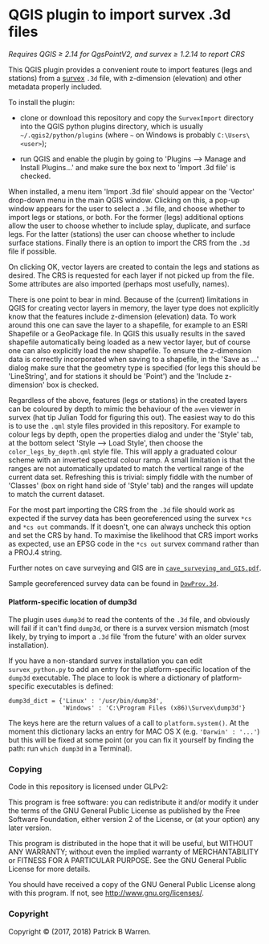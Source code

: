 # QGIS plugin to import survex .3d files

_Requires QGIS &ge; 2.14 for QgsPointV2, and survex &ge; 1.2.14 to report CRS_

This QGIS plugin provides a convenient route to import features (legs and
stations) from a [survex](https://survex.com/ "survex.com")
`.3d` file, with z-dimension (elevation) and other
metadata properly included.

To install the plugin:

* clone or download this repository and copy the `SurvexImport`
directory into the QGIS python plugins directory, which is usually
`~/.qgis2/python/plugins` (where `~` on Windows is probably
`C:\Users\<user>`);

* run QGIS and enable the plugin by going to 'Plugins --> Manage and
  Install Plugins...' and make sure the box next to 'Import .3d file'
  is checked.

When installed, a menu item 'Import .3d file' should appear on the
'Vector' drop-down menu in the main QGIS window.  Clicking on this, a
pop-up window appears for the user to select a `.3d` file, and choose
whether to import legs or stations, or both.  For the former (legs)
additional options allow the user to choose whether to include splay,
duplicate, and surface legs.  For the latter (stations) the user can
choose whether to include surface stations.  Finally there is an option
to import the CRS from the `.3d` file if possible.

On clicking OK, vector layers are created to contain the legs and
stations as desired.  The CRS is requested for each layer if not
picked up from the file.  Some attributes are also imported (perhaps most
usefully, names).

There is one point to bear in mind.  Because of the (current)
limitations in QGIS for creating vector layers in memory, the layer type does
not explicitly know that the features include z-dimension
(elevation) data.  To work around this one can save the layer
to a shapefile, for example to an ESRI Shapefile or a GeoPackage file.
In QGIS this usually results in the saved shapefile automatically
being loaded as a new vector layer, but of course one can also explicitly
load the new shapefile.  To ensure the z-dimension data is correctly
incorporated when saving to a shapefile, in the 'Save as ...'  dialog
make sure that the geometry type is specified (for legs this should be
'LineString', and for stations it should be 'Point') and the 'Include
z-dimension' box is checked.

Regardless of the above, features (legs or stations) in the created
layers can be coloured by depth to mimic the behaviour of the `aven`
viewer in survex (hat tip Julian Todd for figuring this out).  The
easiest way to do this is to use the `.qml` style files provided in
this repository.  For example to colour legs by depth, open the
properties dialog and under the 'Style' tab, at the bottom select
'Style --> Load Style', then choose the `color_legs_by_depth.qml`
style file.  This will apply a graduated colour scheme with an
inverted spectral colour ramp.  A small limitation is that the ranges
are not automatically updated to match the vertical range of the
current data set.  Refreshing this is trivial: simply fiddle with the
number of 'Classes' (box on right hand side of 'Style' tab) and the ranges
will update to match the current dataset.

For the most part importing the CRS from the `.3d` file should work as
expected if the survey data has been georeferenced using the survex
`*cs` and `*cs out` commands.  If it doesn't, one can always uncheck
this option and set the CRS by hand.  To maximise the likelihood that
CRS import works as expected, use an EPSG code in the `*cs out` survex
command rather than a PROJ.4 string.

Further notes on cave surveying and GIS are in 
[`cave_surveying_and_GIS.pdf`](cave_surveying_and_GIS.pdf).

Sample georeferenced survey data can be found in
[`DowProv.3d`](DowProv/DowProv.3d).

#### Platform-specific location of dump3d

The plugin uses `dump3d` to read the contents of the `.3d` file, and
obviously will fail if it can't find `dump3d`, or there is a survex
version mismatch (most likely, by trying to import a `.3d` file 'from
the future' with an older survex installation).

If you have a non-standard survex installation you can edit
`survex_python.py` to add an entry for the platform-specific location
of the `dump3d` executable.  The place to look is where a
dictionary of platform-specific executables is defined:
```
dump3d_dict = {'Linux' : '/usr/bin/dump3d',
               'Windows' : 'C:\Program Files (x86)\Survex\dump3d'}
```

The keys here are the return values of a call to `platform.system()`.
At the moment this dictionary lacks an entry for MAC OS X (e.g.
`'Darwin' : '...'`) but this will be fixed at some point (or you can
fix it yourself by finding the path: run `which dump3d` in a Terminal).

### Copying

Code in this repository is licensed under GLPv2:

This program is free software: you can redistribute it and/or modify
it under the terms of the GNU General Public License as published by
the Free Software Foundation, either version 2 of the License, or
(at your option) any later version.

This program is distributed in the hope that it will be useful, but
WITHOUT ANY WARRANTY; without even the implied warranty of
MERCHANTABILITY or FITNESS FOR A PARTICULAR PURPOSE.  See the GNU
General Public License for more details.

You should have received a copy of the GNU General Public License
along with this program.  If not, see
<http://www.gnu.org/licenses/>.

### Copyright

Copyright &copy; (2017, 2018) Patrick B Warren.


